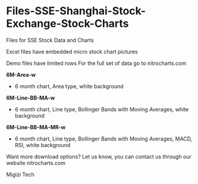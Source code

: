 # Files-SSE-Shanghai-Stock-Exchange-Stock-Charts
Files for SSE Stock Data and Charts

Excel files have embedded micro stock chart pictures

Demo files have limited rows
For the full set of data go to nitrocharts.com

**6M-Area-w**
  - 6 month chart, Area type, white background

**6M-Line-BB-MA-w**
  - 6 month chart, Line type, Bollinger Bands with Moving Averages, white background
  
**6M-Line-BB-MA-MR-w**
  - 6 month chart, Line type, Bollinger Bands with Moving Averages, MACD, RSI, white background

  Want more download options? Let us know, you can contact us through our website nitrocharts.com

  Migizi Tech
